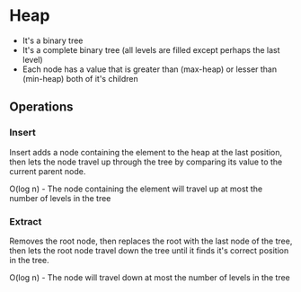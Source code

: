 # Heap

- It's a binary tree
- It's a complete binary tree (all levels are filled except perhaps the last level)
- Each node has a value that is greater than (max-heap) or lesser than (min-heap) both of it's children

## Operations

### Insert

Insert adds a node containing the element to the heap at the last position, then lets the node travel up through the tree by comparing its value to the current parent node.

O(log n) - The node containing the element will travel up at most the number of levels in the tree

### Extract

Removes the root node, then replaces the root with the last node of the tree, then lets the root node travel down the tree until it finds it's correct position in the tree.

O(log n) - The node will travel down at most the number of levels in the tree

